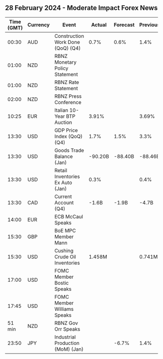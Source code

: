 ## 28 February 2024 - Moderate Impact Forex News

| Time (GMT) | Currency | Event | Actual | Forecast | Previous |
|------|----------|-------|--------|----------|----------|
| 00:30 | AUD | Construction Work Done (QoQ) (Q4) | 0.7% | 0.6% | 1.4% |
| 01:00 | NZD | RBNZ Monetary Policy Statement |  |  |  |
| 01:00 | NZD | RBNZ Rate Statement |  |  |  |
| 02:00 | NZD | RBNZ Press Conference |  |  |  |
| 10:25 | EUR | Italian 10-Year BTP Auction | 3.91% |  | 3.69% |
| 13:30 | USD | GDP Price Index (QoQ) (Q4) | 1.7% | 1.5% | 3.3% |
| 13:30 | USD | Goods Trade Balance (Jan) | -90.20B | -88.40B | -88.46B |
| 13:30 | USD | Retail Inventories Ex Auto (Jan) | 0.3% |  | 0.4% |
| 13:30 | CAD | Current Account (Q4) | -1.6B | -1.9B | -4.7B |
| 14:00 | EUR | ECB McCaul Speaks |  |  |  |
| 15:30 | GBP | BoE MPC Member Mann |  |  |  |
| 15:30 | USD | Cushing Crude Oil Inventories | 1.458M |  | 0.741M |
| 17:00 | USD | FOMC Member Bostic Speaks |  |  |  |
| 17:45 | USD | FOMC Member Williams Speaks |  |  |  |
| 51 min | NZD | RBNZ Gov Orr Speaks |  |  |  |
| 23:50 | JPY | Industrial Production (MoM) (Jan) |  | -6.7% | 1.4% |
